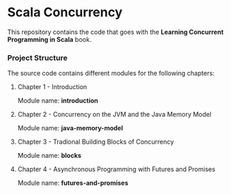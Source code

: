 Scala Concurrency
=====================

This repository contains the code that goes with the **Learning Concurrent Programming in Scala** book.

### Project Structure

The source code contains different modules for the following chapters:

1. Chapter 1 - Introduction

    Module name: **introduction**

2. Chapter 2 - Concurrency on the JVM and the Java Memory Model

	Module name: **java-memory-model**
	
3. Chapter 3 - Tradional Building Blocks of Concurrency

	Module name: **blocks**

4. Chapter 4 - Asynchronous Programming with Futures and Promises

	Module name: **futures-and-promises**
